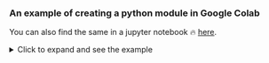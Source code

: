 ### An example of creating a python module in Google Colab

You can also find the same in a jupyter notebook :fire: [here](https://github.com/sugatoray/code-share/blob/master/notebooks/demo_making_python_modules.ipynb).

<details>
<summary>Click to expand and see the example</summary>
<p>

Install `tree` in colab so you could see the package directory tree conveniently.

```sh
%%capture
! sudo apt install tree
```

Create the package root directory (this will be the name of the repository, if you were to sync with GitHub).

```python
import os

os.chdir("/content")

PACKAGE_ROOT = "humpty_dumpty"
PACKAGE_NAME = "humpty"
COLAB_HOME = os.path.abspath(os.curdir)
PACKAGE_ROOT_PATH = os.path.join(COLAB_HOME, PACKAGE_ROOT)
print(f"""\n
PACKAGE_ROOT: {PACKAGE_ROOT}
PACKAGE_NAME: {PACKAGE_NAME}
COLAB_HOME: {COLAB_HOME}
\n""")

# Create directory
# ! mkdir -p {PACKAGE_ROOT}
os.makedirs(PACKAGE_ROOT_PATH, exist_ok=True)
# Visualize directory structure
! tree
```

Change directory: `cd` into `PACKAGE_ROOT` and create package directory with `PACKAGE_NAME` variable.

```python
# Change directory and create package dir
os.chdir(PACKAGE_ROOT_PATH)
os.makedirs(PACKAGE_NAME, exist_ok=True)
! tree .
```

Create a `__init__.py` file inside `PACKAGE_NAME` folder. This makes the folder act like a python module.

```python
! touch {PACKAGE_NAME}/__init__.py
! tree .
```

Now let's add a python file `humpty.py` with a few functions in it.

```python
%%writefile {PACKAGE_NAME}/dumpty.py

POOR_GUY: str = "Humpty Dumpty"

def whoisthis() -> str:
    return POOR_GUY

def hasfallen(name: str) -> bool:
    return name.strip() == POOR_GUY

if __name__ == "__main__":
    # test-1
    print(f"This is: {whoisthis()}")
    # test-2
    name = "Humpty"
    print(f"Has {name} fallen? {hasfallen(name)}") # false
    # test-3
    name = "Humpty Dumpty"
    print(f"Has {name} fallen? {hasfallen(name)}") # true
```

Check the project structure with `tree` command.

```python
! tree .
```

Test driven development helps in identifying and correcting errors early on. So, let's run `dumpty.py` and see if it runs without errors.

```python
! python {PACKAGE_NAME}/dumpty.py
```

Now let's create another folder `dinner` under the `PACKAGE_NAME` folder and make that also a python module.

```python
# Create a folder: dinner
! mkdir -p {PACKAGE_NAME}/dinner

# Convert the created folder into a python 
# module by adding __init__.py file.
! touch {PACKAGE_NAME}/dinner/__init__.py
! tree .
```

Now let's add another python file `invitation.py` inside `dinner` folder.

```python
%%writefile {PACKAGE_NAME}/dinner/invitation.py

def invite(name: str, date: str="2022-02-02") -> str:
    body = f"""
    Dear {name},

    You and your family are invited to the dinner at our mansion on next Saturday! 
    Dinner starts at 7 pm.

    Regards
    --
    Sir Augustine Medvedev
    Dated: {date}
    """
    return body
```

Let's check the directory structure once again.

```python
! tree .
```

## Moment of Truth: Import and Test the Python Module

Let's import and try out the module and it's functions we just created.

```python
from humpty.dinner.invitation import invite
from humpty import hasfallen

name = "Humpty"
if not hasfallen(name):
    print(invite(name=name, date="2022-06-11"))
```

</p>
</details>
